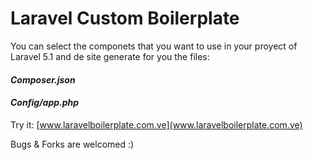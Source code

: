 
Laravel Custom Boilerplate
===================

You can select the componets that you want to use in your proyect of Laravel 5.1 and de site generate for you the files:

#### <i class="icon-file">Composer.json</i>

#### <i class="icon-file">Config/app.php</i>

Try it: [www.laravelboilerplate.com.ve](www.laravelboilerplate.com.ve)

Bugs & Forks are welcomed :)